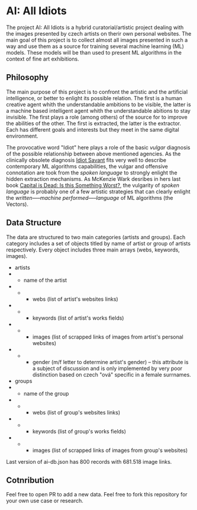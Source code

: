 # AI: All Idiots

The project AI: All Idiots is a hybrid curatorial/artistic project dealing with the images presented by czech artists on therir own personal websites. The main goal of this project is to collect almost all images presented in such a way and use them as a source for training several machine learning (ML) models. These models will be than used to present ML algorithms in the context of fine art exhibitions.

## Philosophy

The main purpose of this project is to confront the artistic and the artificial intelligence, or better to enlight its possible relation. The first is a human creative agent whith the understandable ambitions to be visible, the latter is a machine based intelligent agent whith the understandable abitions to stay invisible. The first plays a role (among others) of the source for to improve the abilities of the other. The first is extracted, the latter is the extractor. Each has different goals and interests but they meet in the same digital environment.

The provocative word "Idiot" here plays a role of the basic *vulgar* diagnosis of the possible relationship between above mentioned agencies. As the clinically obsolete diagnosis [Idiot Savant](https://www.dictionary.com/browse/idiot-savant) fits very well to describe contemporary ML algorithms capabilities, the vulgar and offensive connotation are took from the *spoken language* to strongly enlight the hidden extraction mechanisms. As McKenzie Wark desribes in hers last book [Capital is Dead: Is this Something Worst?](https://monoskop.org/images/5/5e/Wark_McKenzie_Capital_Is_Dead_Is_This_Something_Worse_2019.pdf), the vulgarity of *spoken language* is probably one of a few artistic strategies that can clearly enlight the *written—–machine performed—–language* of ML algorithms (the Vectors).

## Data Structure

The data are structured to two main categories (artists and groups). Each category includes a set of objects titled by name of artist or group of artists respectively. Every object includes three main arrays (webs, keywords, images).

+ artists
+ + name of the artist
+ + + webs (list of artist's websites links)
+ + + keywords (list of artist's works fields)
+ + + images (list of scrapped links of images from artist's personal websites)
+ + + gender (m/f letter to determine artist's gender) – this attribute is a subject of discussion and is only implemented by very poor distinction based on czech "ová" specific in a female surrnames.
+ groups
+ + name of the group
+ + + webs (list of group's websites links)
+ + + keywords (list of group's works fields)
+ + + images (list of scrapped links of images from group's websites)

Last version of ai-db.json has 800 records with 681.518 image links.

## Cotnribution

Feel free to open PR to add a new data. Feel free to fork this repository for your own use case or research.